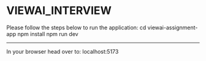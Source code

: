 # VIEWAI_INTERVIEW

Please follow the steps below to run the application:
cd viewai-assignment-app
npm install
npm run dev

--------------------------------
In your browser head over to:
localhost:5173